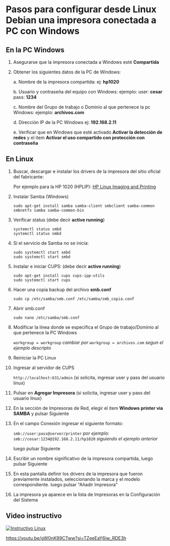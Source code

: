 # Pasos para configurar desde Linux Debian una impresora conectada a PC con Windows

## En la PC Windows

1. Asegurarse que la impresora conectada a Windows esté **Compartida**

2. Obtener los siguientes datos de la PC de Windows:

    a. Nombre de la impresora compartida: ej: **hp1020**
    
    b. Usuario y contraseña del equipo con Windows: ejemplo: user: **cesar** pass: **1234**
    
    c. Nombre del Grupo de trabajo o Dominio al que pertenece la pc Windows: ejemplo: **archivos.com**
    
    d. Dirección IP de la PC Windows ej: **192.168.2.11**
    
    e. Verificar que en Windows que esté activado **Activar la detección de redes** y el item **Activar el uso compartido con protección con contraseña**



## En Linux

1. Buscar, descargar e instalar los drivers de la impresora del sitio oficial del fabricante:

    Por ejemplo para la HP 1020 (HPLIP):
    [HP Linux Imaging and Printing](https://developers.hp.com/es/hp-linux-imaging-and-printing)

2. Instalar Samba (Windows)

    `sudo apt-get install samba samba-client smbclient samba-common smbnetfs samba samba-common-bin`

3. Verificar status (debe decir **active running**)

    `systemctl status smbd`  
    `systemctl status nmbd`

4. Si el servicio de Samba no se inicia:

    `sudo systemctl start smbd`  
    `sudo systemctl start smbd`

5. Instalar e iniciar CUPS: (debe decir **active running**)

    `sudo apt-get install cups cups-ipp-utils`  
    `sudo systemctl start cups`

6. Hacer una copia backup del archivo **smb.conf**

    `sudo cp /etc/samba/smb.conf /etc/samba/smb_copia.conf`

7. Abrir smb.conf 

    `sudo nano /etc/samba/smb.conf`

8. Modificar la línea donde se especifica el Grupo de trabajo/Dominio  al que pertenece la PC Windows

    `workgroup = workgroup`  *cambiar por* `workgroup = archivos.com` *segun el ejemplo descripto*

9. Reiniciar la PC Linux

10. Ingresar al servidor de CUPS

    `http://localhost:631/admin` (si solicita, ingresar user y pass del usuario linux)

11. Pulsar en **Agregar Impresora** (si solicita, ingresar user y pass del usuario linux)

12. En la sección de Impresoras de Red, elegir el item **Windows printer via SAMBA** y pulsar Siguiente

13. En el campo Conexión ingresar el siguiente formato:

    `smb://user:pass@server/printer` *por ejemplo:* `smb://cesar:1234@192.168.2.11/hp1020` *siguiendo el ejemplo anterior*

    luego pulsar Siguiente

14. Escribir un nombre significativo de la impresora compartida, luego pulsar Siguiente

15. En esta pantalla definir los drivers de la impresora que fueron previamente instalados, 
    seleccionando la marca y el modelo correspondiente. luego pulsar "Añadir Impresora"

16. La impresora ya aparece en la lista de Impresoras en la Configuración del Sistema

## Video instructivo

[![Instructivo Linux](https://i.ytimg.com/vi/gW0nK99CTww/maxresdefault.jpg)](https://www.youtube.com/watch?v=gW0nK99CTww)

https://youtu.be/gW0nK99CTww?si=TZeeEaY6iw_RDE3h

